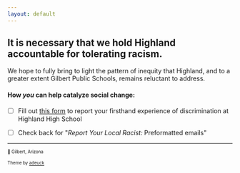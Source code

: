 ```yaml
---
layout: default
---
```

## It is necessary that we hold Highland accountable for tolerating racism. 

We hope to fully bring to light the pattern of inequity that Highland, and to a greater extent Gilbert Public Schools, remains reluctant to address.

#### How *you* can help catalyze social change:
- [ ]  Fill out [this form](https://form.jotform.com/202017830237042) to report your firsthand experience of discrimination at Highland High School
- [ ]  Check back for "*Report Your Local Racist:* Preformatted emails"


 
  
---

<sup><sub>📍 Gilbert, Arizona </sub></sup>

<sup><sub> Theme by [adeuck](https://github.com/adueck/good-clean-read)</sub></sup>
